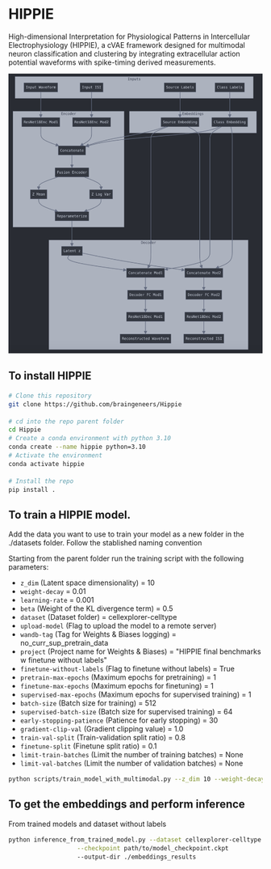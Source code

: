 # HIPPIE

High-dimensional Interpretation for Physiological Patterns in Intercellular Electrophysiology (HIPPIE), a cVAE framework designed for multimodal neuron classification and clustering by integrating extracellular action potential waveforms with spike-timing derived measurements.

![HIPPIE Architecture](Model_architecture.png)
## To install HIPPIE

```bash
# Clone this repository
git clone https://github.com/braingeneers/Hippie

# cd into the repo parent folder
cd Hippie
# Create a conda environment with python 3.10
conda create --name hippie python=3.10
# Activate the environment
conda activate hippie

# Install the repo
pip install .
```
## To train a HIPPIE model. 

Add the data you want to use to train your model as a new folder in the ./datasets folder. Follow the stablished naming convention

Starting from the parent folder run the training script with the following parameters:

- `z_dim` (Latent space dimensionality) = 10
- `weight-decay` = 0.01
- `learning-rate` = 0.001
- `beta` (Weight of the KL divergence term) = 0.5
- `dataset` (Dataset folder) = cellexplorer-celltype
- `upload-model` (Flag to upload the model to a remote server)
- `wandb-tag` (Tag for Weights & Biases logging) = no_curr_sup_pretrain_data
- `project` (Project name for Weights & Biases) = "HIPPIE final benchmarks w finetune without labels"
- `finetune-without-labels` (Flag to finetune without labels) = True
- `pretrain-max-epochs` (Maximum epochs for pretraining) = 1
- `finetune-max-epochs` (Maximum epochs for finetuning) = 1
- `supervised-max-epochs` (Maximum epochs for supervised training) = 1
- `batch-size` (Batch size for training) = 512
- `supervised-batch-size` (Batch size for supervised training) = 64
- `early-stopping-patience` (Patience for early stopping) = 30
- `gradient-clip-val` (Gradient clipping value) = 1.0
- `train-val-split` (Train-validation split ratio) = 0.8
- `finetune-split` (Finetune split ratio) = 0.1
- `limit-train-batches` (Limit the number of training batches) = None
- `limit-val-batches` (Limit the number of validation batches) = None


```bash
python scripts/train_model_with_multimodal.py --z_dim 10 --weight-decay 0.01 --learning-rate 0.001 --beta 0.5 --dataset cellexplorer-celltype --upload-model --wandb-tag no_curr_sup_pretrain_data --project "HIPPIE final benchmarks w finetune without labels" --finetune-without-labels True --pretrain-max-epochs 1 --finetune-max-epochs 1 --supervised-max-epochs 1 --batch-size 512 --supervised-batch-size 64 --early-stopping-patience 30 --gradient-clip-val 1.0 --train-val-split 0.8 --finetune-split 0.1

```
## To get the embeddings and perform inference 

From trained models and dataset without labels

```bash
python inference_from_trained_model.py --dataset cellexplorer-celltype \
                   --checkpoint path/to/model_checkpoint.ckpt
                   --output-dir ./embeddings_results
```